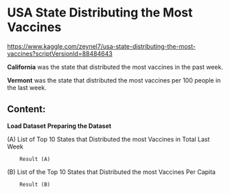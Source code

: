 # USA State Distributing the Most Vaccines

https://www.kaggle.com/zeynel7/usa-state-distributing-the-most-vaccines?scriptVersionId=88484643

**California** was the state that distributed the most vaccines in the past week.

**Vermont** was the state that distributed the most vaccines per 100 people in the last week.


## Content:

**Load Dataset**
**Preparing the Dataset**

(A) List of Top 10 States that Distributed the most Vaccines in Total Last Week

        Result (A)

(B) List of the Top 10 States that Distributed the most Vaccines Per Capita

        Result (B)
